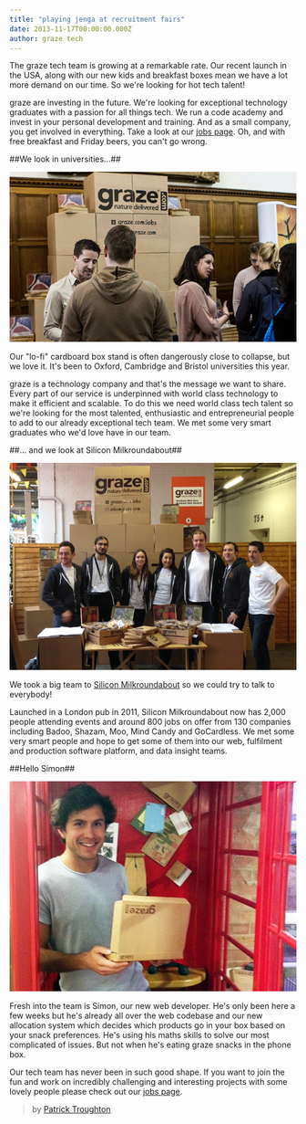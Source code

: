 ```yaml
---
title: "playing jenga at recruitment fairs"
date: 2013-11-17T00:00:00.000Z
author: graze tech
---
```


The graze tech team is growing at a remarkable rate. Our recent launch in the USA, along with our new kids and breakfast boxes mean we have a lot more demand on our time. So we're looking for hot tech talent!

graze are investing in the future. We're looking for exceptional technology graduates with a passion for all things tech. We run a code academy and invest in your personal development and training. And as a small company, you get involved in everything. Take a look at our [jobs page](http://graze.com/uk/jobs/tech). Oh, and with free breakfast and Friday beers, you can't go wrong.

##We look in universities...##

![Graze at Oxford](/content/images/2014/Apr/graze-at-oxford.jpg)

Our "lo-fi" cardboard box stand is often dangerously close to collapse, but we love it. It's been to Oxford, Cambridge and Bristol universities this year.

graze is a technology company and that's the message we want to share. Every part of our service is underpinned with world class technology to make it efficient and scalable. To do this we need world class tech talent so we're looking for the most talented, enthusiastic and entrepreneurial people to add to our already exceptional tech team. We met some very smart graduates who we'd love have in our team.

##... and we look at Silicon Milkroundabout##

![graze at SMR](/content/images/2014/Apr/graze-at-smr.jpg)

We took a big team to [Silicon Milkroundabout](http://siliconmilkroundabout.com) so we could try to talk to everybody!

Launched in a London pub in 2011, Silicon Milkroundabout now has 2,000 people attending events and around 800 jobs on offer from 130 companies including Badoo, Shazam, Moo, Mind Candy and GoCardless. We met some very smart people and hope to get some of them into our web, fulfilment and production software platform, and data insight teams.

##Hello Simon##

![simon](/content/images/2014/Apr/photo-simon.jpg)

Fresh into the team is Simon, our new web developer. He's only been here a few weeks but he's already all over the web codebase and our new allocation system which decides which products go in your box based on your snack preferences. He's using his maths skills to solve our most complicated of issues. But not when he's eating graze snacks in the phone box.

Our tech team has never been in such good shape. If you want to join the fun and work on incredibly challenging and interesting projects with some lovely people please check out our [jobs page](http://graze.com/uk/jobs/tech).

> by [Patrick Troughton](https://github.com/chubbytown)